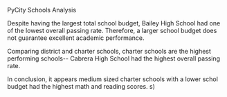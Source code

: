PyCity Schools Analysis

Despite having the largest total school budget, Bailey High School had one of the lowest overall passing rate. Therefore, a larger school budget does not guarantee excellent academic performance.

Comparing district and charter schools, charter schools are the highest performing schools-- Cabrera High School had the highest overall passing rate.

In conclusion, it appears medium sized charter schools with a lower schol budget had the highest math and reading scores. s)

